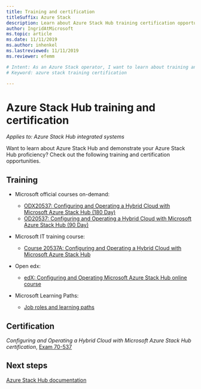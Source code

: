 ```yaml
---
title: Training and certification
titleSuffix: Azure Stack
description: Learn about Azure Stack Hub training certification opportunities.
author: IngridAtMicrosoft
ms.topic: article
ms.date: 11/11/2019
ms.author: inhenkel
ms.lastreviewed: 11/11/2019
ms.reviewer: efemm

# Intent: As an Azure Stack operator, I want to learn about training and certificiation opportunities.
# Keyword: azure stack training certification

---
```



# Azure Stack Hub training and certification

*Applies to: Azure Stack Hub integrated systems*

Want to learn about Azure Stack Hub and demonstrate your Azure Stack Hub proficiency? Check out the following training and certification opportunities.

## Training

- Microsoft official courses on-demand:
   - [ODX20537: Configuring and Operating a Hybrid Cloud with Microsoft Azure Stack Hub (180 Day)](https://www.microsoft.com/learning/course.aspx?cid=ODX20537)
   - [OD20537: Configuring and Operating a Hybrid Cloud with Microsoft Azure Stack Hub (90 Day)](https://www.microsoft.com/learning/course.aspx?cid=OD20537)

- Microsoft IT training course:
   - [Course 20537A: Configuring and Operating a Hybrid Cloud with Microsoft Azure Stack Hub](https://aka.ms/azsmoc)

- Open edx:
   - [edX: Configuring and Operating Microsoft Azure Stack Hub online course](https://aka.ms/AzureStackMOOC)
   
- Microsoft Learning Paths:
   - [Job roles and learning paths](https://azure.microsoft.com/training/learning-paths/)

## Certification

*Configuring and Operating a Hybrid Cloud with Microsoft Azure Stack Hub certification*, [Exam 70-537](https://www.microsoft.com/learning/exam-70-537.aspx)

## Next steps

[Azure Stack Hub documentation](./index.yml)
